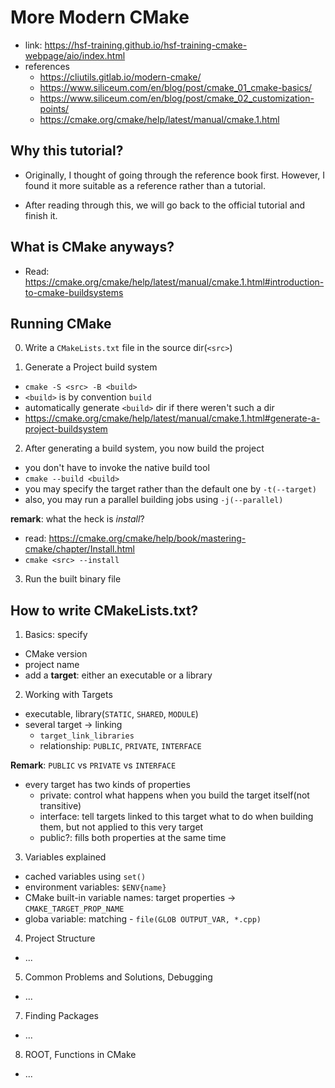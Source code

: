 # More Modern CMake
- link: https://hsf-training.github.io/hsf-training-cmake-webpage/aio/index.html
- references
  - https://cliutils.gitlab.io/modern-cmake/
  - https://www.siliceum.com/en/blog/post/cmake_01_cmake-basics/
  - https://www.siliceum.com/en/blog/post/cmake_02_customization-points/
  - https://cmake.org/cmake/help/latest/manual/cmake.1.html

## Why this tutorial?
- Originally, I thought of going through the reference book first. However, I found it more suitable as a reference rather than a tutorial.

- After reading through this, we will go back to the official tutorial and finish it.

## What is CMake anyways?
- Read: https://cmake.org/cmake/help/latest/manual/cmake.1.html#introduction-to-cmake-buildsystems

## Running CMake
0. Write a `CMakeLists.txt` file in the source dir(`<src>`)

1. Generate a Project build system
  - `cmake -S <src> -B <build>`
  - `<build>` is by convention `build`
  - automatically generate `<build>` dir if there weren't such a dir
  - https://cmake.org/cmake/help/latest/manual/cmake.1.html#generate-a-project-buildsystem

2. After generating a build system, you now build the project
- you don't have to invoke the native build tool
- `cmake --build <build>`
- you may specify the target rather than the default one by `-t(--target)`
- also, you may run a parallel building jobs using `-j(--parallel)`

**remark**: what the heck is *install*?
- read: https://cmake.org/cmake/help/book/mastering-cmake/chapter/Install.html
- `cmake <src> --install`

3. Run the built binary file

## How to write CMakeLists.txt?
1. Basics: specify
- CMake version
- project name
- add a **target**: either an executable or a library

2. Working with Targets
- executable, library(`STATIC`, `SHARED`, `MODULE`)
- several target -> linking
  - `target_link_libraries`
  - relationship: `PUBLIC`, `PRIVATE`, `INTERFACE`

**Remark**: `PUBLIC` vs `PRIVATE` vs `INTERFACE`
- every target has two kinds of properties
  - private: control what happens when you build the target itself(not transitive)
  - interface: tell targets linked to this target what to do when building them, but not applied to this very target
  - public?: fills both properties at the same time

3. Variables explained
- cached variables using `set()`
- environment variables: `$ENV{name}`
- CMake built-in variable names: target properties -> `CMAKE_TARGET_PROP_NAME`
- globa variable: matching - `file(GLOB OUTPUT_VAR, *.cpp)`

4. Project Structure
- ...

5. Common Problems and Solutions, Debugging
- ...

7. Finding Packages
- ...

8. ROOT, Functions in CMake
- ...


